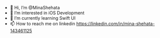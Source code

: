 - 👋 Hi, I’m @MinaShehata
- 👀 I’m interested in iOS Development
- 🌱 I’m currently learning Swift UI
- 📫 How to reach me on linkedin https://linkedin.com/in/mina-shehata-143461125

<!---
MinaShehata/MinaShehata is a ✨ special ✨ repository because its `README.md` (this file) appears on your GitHub profile.
You can click the Preview link to take a look at your changes.
--->
